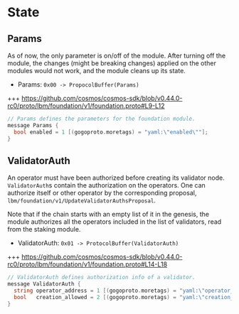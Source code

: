 <!--
order: 2
-->

# State

## Params

As of now, the only parameter is on/off of the module. After turning off the module, the changes (might be breaking changes) applied on the other modules would not work, and the module cleans up its state.

- Params: `0x00 -> PropocolBuffer(Params)`

+++ https://github.com/cosmos/cosmos-sdk/blob/v0.44.0-rc0/proto/lbm/foundation/v1/foundation.proto#L9-L12
```go
// Params defines the parameters for the foundation module.
message Params {
  bool enabled = 1 [(gogoproto.moretags) = "yaml:\"enabled\""];
}
```

## ValidatorAuth

An operator must have been authorized before creating its validator node. `ValidatorAuth`s contain the authorization on the operators. One can authorize itself or other operator by the corresponding proposal, `lbm/foundation/v1/UpdateValidatorAuthsProposal`.

Note that if the chain starts with an empty list of it in the genesis, the module authorizes all the operators included in the list of validators, read from the staking module.

- ValidatorAuth: `0x01 -> ProtocolBuffer(ValidatorAuth)`

+++ https://github.com/cosmos/cosmos-sdk/blob/v0.44.0-rc0/proto/lbm/foundation/v1/foundation.proto#L14-L18
```go
// ValidatorAuth defines authorization info of a validator.
message ValidatorAuth {
  string operator_address = 1 [(gogoproto.moretags) = "yaml:\"operator_address\""];
  bool   creation_allowed = 2 [(gogoproto.moretags) = "yaml:\"creation_allowed\""];
}
```
